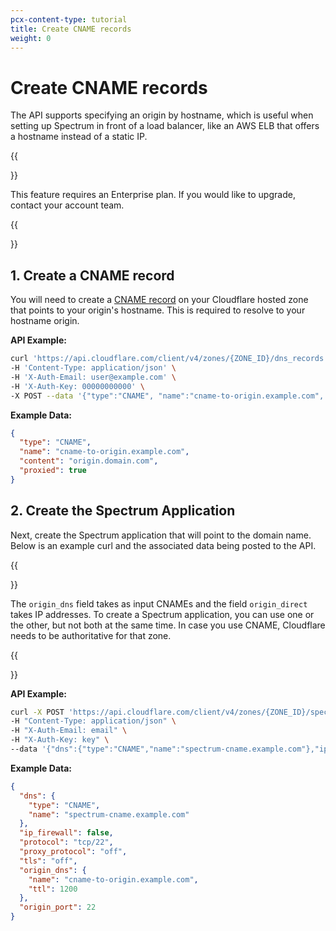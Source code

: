 ```yaml
---
pcx-content-type: tutorial
title: Create CNAME records
weight: 0
---
```


# Create CNAME records

The API supports specifying an origin by hostname, which is useful when setting up Spectrum in front of a load balancer, like an AWS ELB that offers a hostname instead of a static IP.

{{<Aside type="note" header="Note">}}

This feature requires an Enterprise plan. If you would like to upgrade, contact your account team.

{{</Aside>}}

## 1. Create a CNAME record

You will need to create a [CNAME record](https://www.cloudflare.com/learning/dns/dns-records/dns-cname-record/) on your Cloudflare hosted zone that points to your origin's hostname. This is required to resolve to your hostname origin.

**API Example:**

```bash
curl 'https://api.cloudflare.com/client/v4/zones/{ZONE_ID}/dns_records'  \
-H 'Content-Type: application/json' \
-H 'X-Auth-Email: user@example.com' \
-H 'X-Auth-Key: 00000000000' \
-X POST --data '{"type":"CNAME", "name":"cname-to-origin.example.com", "content":"origin.domain.com", "proxied":true}'
```

**Example Data:**

```json
{
  "type": "CNAME",
  "name": "cname-to-origin.example.com",
  "content": "origin.domain.com",
  "proxied": true
}
```

## 2. Create the Spectrum Application

Next, create the Spectrum application that will point to the domain name. Below is an example curl and the associated data being posted to the API.

{{<Aside type="note" header="Note">}}

The `origin_dns` field takes as input CNAMEs and the field `origin_direct` takes IP addresses. To create a Spectrum application, you can use one or the other, but not both at the same time. In case you use CNAME, Cloudflare needs to be authoritative for that zone.

{{</Aside>}}

**API Example:**

```bash
curl -X POST 'https://api.cloudflare.com/client/v4/zones/{ZONE_ID}/spectrum/apps' \
-H "Content-Type: application/json" \
-H "X-Auth-Email: email" \
-H "X-Auth-Key: key" \
--data '{"dns":{"type":"CNAME","name":"spectrum-cname.example.com"},"ip_firewall":false,"protocol":"tcp/22","proxy_protocol":"off","tls":"off","origin_dns": {"name": "cname-to-origin.example.com", "ttl": 1200}, "origin_port": 22}'
```

**Example Data:**

```json
{
  "dns": {
    "type": "CNAME",
    "name": "spectrum-cname.example.com"
  },
  "ip_firewall": false,
  "protocol": "tcp/22",
  "proxy_protocol": "off",
  "tls": "off",
  "origin_dns": {
    "name": "cname-to-origin.example.com",
    "ttl": 1200
  },
  "origin_port": 22
}
```
